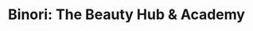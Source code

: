 ---
title: "Binori: The Beauty Hub & Academy"
url: /karachi/binori-the-beauty-hub-und-academy/
shop: Kosmetik
---